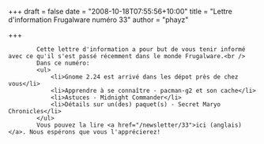 
+++
draft = false
date = "2008-10-18T07:55:56+10:00"
title = "Lettre d'information Frugalware numéro 33"
author = "phayz"

+++

            Cette lettre d'information a pour but de vous tenir informé avec ce qu'il s'est passé récemment dans le monde Frugalware.<br />
            Dans ce numéro:
            <ul>
                <li>Gnome 2.24 est arrivé dans les dépot près de chez vous</li>
                <li>Apprendre à se connaître - pacman-g2 et son cache</li>
                <li>Astuces - Midnight Commander</li>
                <li>Détails sur un(des) paquet(s) - Secret Maryo Chronicles</li>
            </ul>
            Vous pouvez la lire <a href="/newsletter/33">ici (anglais)</a>. Nous espérons que vous l'apprécierez!
